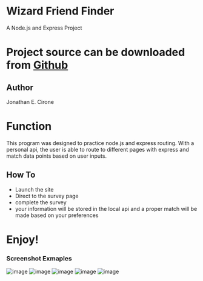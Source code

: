 # Wizard Friend Finder
A Node.js and Express Project

# Project source can be downloaded from [Github](https://github.com/Ciwonie/Wizard-Friend-Finder-nodeAndExpress)

## Author 
Jonathan E. Cirone

# Function
 This program was designed to practice node.js and express routing. With a personal api, the user is able to route to different pages with express and match data points based on user inputs.  
 
 ## How To
 - Launch the site
 - Direct to the survey page
 - complete the survey
 - your information will be stored in the local api and a proper match will be made based on your preferences
 
 # Enjoy!
 
 ### Screenshot Exmaples
 
![image](https://user-images.githubusercontent.com/38769635/44998931-13a3a800-af7f-11e8-8dd8-b8876a4eb80c.png)
![image](https://user-images.githubusercontent.com/38769635/44998942-2b7b2c00-af7f-11e8-82c7-66196dff71be.png)
![image](https://user-images.githubusercontent.com/38769635/44998946-36ce5780-af7f-11e8-8c1d-c98d76b942d9.png)
![image](https://user-images.githubusercontent.com/38769635/44998948-40f05600-af7f-11e8-8e6a-e7dc49a44602.png)
![image](https://user-images.githubusercontent.com/38769635/44998968-6b421380-af7f-11e8-958f-391ce5722303.png)
